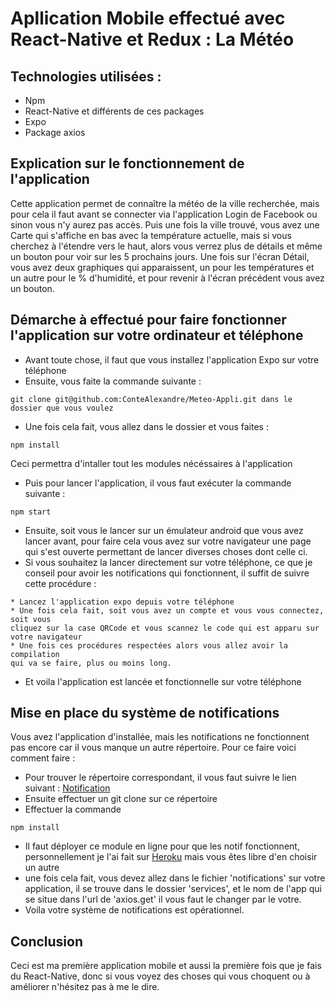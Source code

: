 # Apllication Mobile effectué avec React-Native et Redux : La Météo

## Technologies utilisées :

* Npm
* React-Native et différents de ces packages
* Expo
* Package axios

## Explication sur le fonctionnement de l'application

Cette application permet de connaître la météo de la ville recherchée, mais pour cela il faut avant
se connecter via l'application Login de Facebook ou sinon vous n'y aurez pas accès. Puis une fois
la ville trouvé, vous avez une Carte qui s'affiche en bas avec la température actuelle, mais si vous 
cherchez à l'étendre vers le haut, alors vous verrez plus de détails et même un bouton pour voir 
sur les 5 prochains jours. Une fois sur l'écran Détail, vous avez deux graphiques qui apparaissent,
 un pour les températures et un autre pour le % d'humidité, et pour revenir à l'écran précédent 
 vous avez un bouton.
 
 ## Démarche à effectué pour faire fonctionner l'application sur votre ordinateur et téléphone
 
* Avant toute chose, il faut que vous installez l'application Expo sur votre téléphone
* Ensuite, vous faite la commande suivante : 
````
git clone git@github.com:ConteAlexandre/Meteo-Appli.git dans le dossier que vous voulez
````
* Une fois cela fait, vous allez dans le dossier et vous faites : 
````
npm install
````
Ceci permettra d'intaller tout les modules nécéssaires à l'application
* Puis pour lancer l'application, il vous faut exécuter la commande suivante :
````
npm start
````
* Ensuite, soit vous le lancer sur un émulateur android que vous avez lancer avant, pour faire cela vous avez sur votre
navigateur une page qui s'est ouverte permettant de lancer diverses choses dont celle ci.
* Si vous souhaitez la lancer directement sur votre téléphone, ce que je conseil pour avoir les notifications qui fonctionnent,
 il suffit de suivre cette procédure :
 ````
* Lancez l'application expo depuis votre téléphone
* Une fois cela fait, soit vous avez un compte et vous vous connectez, soit vous
cliquez sur la case QRCode et vous scannez le code qui est apparu sur votre navigateur
* Une fois ces procédures respectées alors vous allez avoir la compilation
qui va se faire, plus ou moins long.
````
* Et voila l'application est lancée et fonctionnelle sur votre téléphone

## Mise en place du système de notifications
Vous avez l'application d'installée, mais les notifications ne fonctionnent pas encore car il
vous manque un autre répertoire. Pour ce faire voici comment faire :
* Pour trouver le répertoire correspondant, il vous faut suivre le lien suivant : [Notification](https://github.com/ConteAlexandre/notifications-expo)
* Ensuite effectuer un git clone sur ce répertoire
* Effectuer la commande
````
npm install
````
* Il faut déployer ce module en ligne pour que les notif fonctionnent, personnellement je l'ai fait 
sur [Heroku](https://id.heroku.com/login) mais vous êtes libre d'en choisir un autre
* une fois cela fait, vous devez allez dans le fichier 'notifications' sur votre application, il se trouve
dans le dossier 'services', et le nom de l'app qui se situe dans l'url de 'axios.get' il vous faut le changer par
le votre.
* Voila votre système de notifications est opérationnel.

## Conclusion
Ceci est ma première application mobile et aussi la première fois que je fais du React-Native,
donc si vous voyez des choses qui vous choquent ou à améliorer n'hésitez pas à me le dire. 




